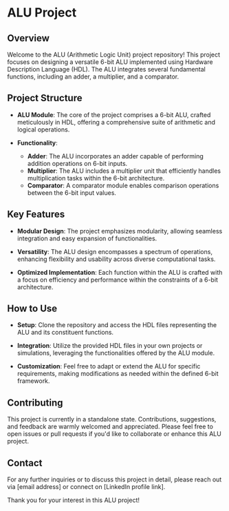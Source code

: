 # ALU Project

## Overview

Welcome to the ALU (Arithmetic Logic Unit) project repository! This project focuses on designing a versatile 6-bit ALU implemented using Hardware Description Language (HDL). The ALU integrates several fundamental functions, including an adder, a multiplier, and a comparator.

## Project Structure

- **ALU Module**: The core of the project comprises a 6-bit ALU, crafted meticulously in HDL, offering a comprehensive suite of arithmetic and logical operations.
  
- **Functionality**:
  - **Adder**: The ALU incorporates an adder capable of performing addition operations on 6-bit inputs.
  - **Multiplier**: The ALU includes a multiplier unit that efficiently handles multiplication tasks within the 6-bit architecture.
  - **Comparator**: A comparator module enables comparison operations between the 6-bit input values.

## Key Features

- **Modular Design**: The project emphasizes modularity, allowing seamless integration and easy expansion of functionalities.
  
- **Versatility**: The ALU design encompasses a spectrum of operations, enhancing flexibility and usability across diverse computational tasks.
  
- **Optimized Implementation**: Each function within the ALU is crafted with a focus on efficiency and performance within the constraints of a 6-bit architecture.

## How to Use

- **Setup**: Clone the repository and access the HDL files representing the ALU and its constituent functions.
  
- **Integration**: Utilize the provided HDL files in your own projects or simulations, leveraging the functionalities offered by the ALU module.
  
- **Customization**: Feel free to adapt or extend the ALU for specific requirements, making modifications as needed within the defined 6-bit framework.

## Contributing

This project is currently in a standalone state. Contributions, suggestions, and feedback are warmly welcomed and appreciated. Please feel free to open issues or pull requests if you'd like to collaborate or enhance this ALU project.

## Contact

For any further inquiries or to discuss this project in detail, please reach out via [email address] or connect on [LinkedIn profile link].

Thank you for your interest in this ALU project!
